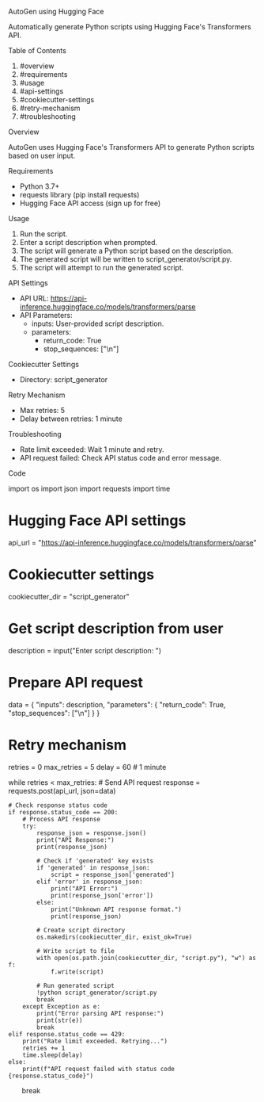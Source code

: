 AutoGen using Hugging Face

Automatically generate Python scripts using Hugging Face's Transformers API.

Table of Contents

1. #overview
2. #requirements
3. #usage
4. #api-settings
5. #cookiecutter-settings
6. #retry-mechanism
7. #troubleshooting

Overview

AutoGen uses Hugging Face's Transformers API to generate Python scripts based on user input.

Requirements

- Python 3.7+
- requests library (pip install requests)
- Hugging Face API access (sign up for free)

Usage

1. Run the script.
2. Enter a script description when prompted.
3. The script will generate a Python script based on the description.
4. The generated script will be written to script_generator/script.py.
5. The script will attempt to run the generated script.

API Settings

- API URL: https://api-inference.huggingface.co/models/transformers/parse
- API Parameters:
    - inputs: User-provided script description.
    - parameters:
        - return_code: True
        - stop_sequences: ["\n"]

Cookiecutter Settings

- Directory: script_generator

Retry Mechanism

- Max retries: 5
- Delay between retries: 1 minute

Troubleshooting

- Rate limit exceeded: Wait 1 minute and retry.
- API request failed: Check API status code and error message.

Code


import os
import json
import requests
import time

# Hugging Face API settings
api_url = "https://api-inference.huggingface.co/models/transformers/parse"

# Cookiecutter settings
cookiecutter_dir = "script_generator"

# Get script description from user
description = input("Enter script description: ")

# Prepare API request
data = {
    "inputs": description,
    "parameters": {
        "return_code": True,
        "stop_sequences": ["\n"]
    }
}

# Retry mechanism
retries = 0
max_retries = 5
delay = 60  # 1 minute

while retries < max_retries:
    # Send API request
    response = requests.post(api_url, json=data)

    # Check response status code
    if response.status_code == 200:
        # Process API response
        try:
            response_json = response.json()
            print("API Response:")
            print(response_json)

            # Check if 'generated' key exists
            if 'generated' in response_json:
                script = response_json['generated']
            elif 'error' in response_json:
                print("API Error:")
                print(response_json['error'])
            else:
                print("Unknown API response format.")
                print(response_json)

            # Create script directory
            os.makedirs(cookiecutter_dir, exist_ok=True)

            # Write script to file
            with open(os.path.join(cookiecutter_dir, "script.py"), "w") as f:
                f.write(script)

            # Run generated script
            !python script_generator/script.py
            break
        except Exception as e:
            print("Error parsing API response:")
            print(str(e))
            break
    elif response.status_code == 429:
        print("Rate limit exceeded. Retrying...")
        retries += 1
        time.sleep(delay)
    else:
        print(f"API request failed with status code {response.status_code}")
        break
